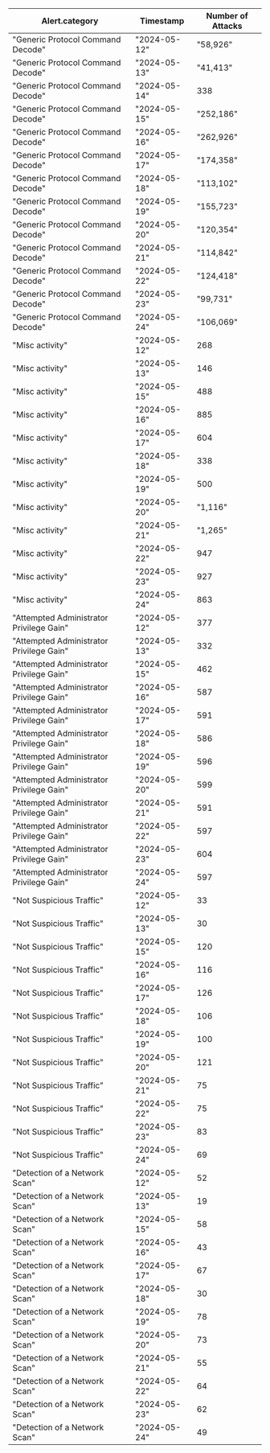 ﻿ Alert\.category                          | Timestamp           | Number of Attacks 
------------------------------------------|---------------------|-----------
 "Generic Protocol Command Decode"        | "2024\-05\-12"      | "58,926"  
 "Generic Protocol Command Decode"        | "2024\-05\-13"      | "41,413"  
 "Generic Protocol Command Decode"        | "2024\-05\-14"      | 338       
 "Generic Protocol Command Decode"        | "2024\-05\-15"      | "252,186" 
 "Generic Protocol Command Decode"        | "2024\-05\-16"      | "262,926" 
 "Generic Protocol Command Decode"        | "2024\-05\-17"      | "174,358" 
 "Generic Protocol Command Decode"        | "2024\-05\-18"      | "113,102" 
 "Generic Protocol Command Decode"        | "2024\-05\-19"      | "155,723" 
 "Generic Protocol Command Decode"        | "2024\-05\-20"      | "120,354" 
 "Generic Protocol Command Decode"        | "2024\-05\-21"      | "114,842" 
 "Generic Protocol Command Decode"        | "2024\-05\-22"      | "124,418" 
 "Generic Protocol Command Decode"        | "2024\-05\-23"      | "99,731"  
 "Generic Protocol Command Decode"        | "2024\-05\-24"      | "106,069" 
 "Misc activity"                          | "2024\-05\-12"      | 268       
 "Misc activity"                          | "2024\-05\-13"      | 146       
 "Misc activity"                          | "2024\-05\-15"      | 488       
 "Misc activity"                          | "2024\-05\-16"      | 885       
 "Misc activity"                          | "2024\-05\-17"      | 604       
 "Misc activity"                          | "2024\-05\-18"      | 338       
 "Misc activity"                          | "2024\-05\-19"      | 500       
 "Misc activity"                          | "2024\-05\-20"      | "1,116"   
 "Misc activity"                          | "2024\-05\-21"      | "1,265"   
 "Misc activity"                          | "2024\-05\-22"      | 947       
 "Misc activity"                          | "2024\-05\-23"      | 927       
 "Misc activity"                          | "2024\-05\-24"      | 863       
 "Attempted Administrator Privilege Gain" | "2024\-05\-12"      | 377       
 "Attempted Administrator Privilege Gain" | "2024\-05\-13"      | 332       
 "Attempted Administrator Privilege Gain" | "2024\-05\-15"      | 462       
 "Attempted Administrator Privilege Gain" | "2024\-05\-16"      | 587       
 "Attempted Administrator Privilege Gain" | "2024\-05\-17"      | 591       
 "Attempted Administrator Privilege Gain" | "2024\-05\-18"      | 586       
 "Attempted Administrator Privilege Gain" | "2024\-05\-19"      | 596       
 "Attempted Administrator Privilege Gain" | "2024\-05\-20"      | 599       
 "Attempted Administrator Privilege Gain" | "2024\-05\-21"      | 591       
 "Attempted Administrator Privilege Gain" | "2024\-05\-22"      | 597       
 "Attempted Administrator Privilege Gain" | "2024\-05\-23"      | 604       
 "Attempted Administrator Privilege Gain" | "2024\-05\-24"      | 597       
 "Not Suspicious Traffic"                 | "2024\-05\-12"      | 33        
 "Not Suspicious Traffic"                 | "2024\-05\-13"      | 30        
 "Not Suspicious Traffic"                 | "2024\-05\-15"      | 120       
 "Not Suspicious Traffic"                 | "2024\-05\-16"      | 116       
 "Not Suspicious Traffic"                 | "2024\-05\-17"      | 126       
 "Not Suspicious Traffic"                 | "2024\-05\-18"      | 106       
 "Not Suspicious Traffic"                 | "2024\-05\-19"      | 100       
 "Not Suspicious Traffic"                 | "2024\-05\-20"      | 121       
 "Not Suspicious Traffic"                 | "2024\-05\-21"      | 75        
 "Not Suspicious Traffic"                 | "2024\-05\-22"      | 75        
 "Not Suspicious Traffic"                 | "2024\-05\-23"      | 83        
 "Not Suspicious Traffic"                 | "2024\-05\-24"      | 69        
 "Detection of a Network Scan"            | "2024\-05\-12"      | 52        
 "Detection of a Network Scan"            | "2024\-05\-13"      | 19        
 "Detection of a Network Scan"            | "2024\-05\-15"      | 58        
 "Detection of a Network Scan"            | "2024\-05\-16"      | 43        
 "Detection of a Network Scan"            | "2024\-05\-17"      | 67        
 "Detection of a Network Scan"            | "2024\-05\-18"      | 30        
 "Detection of a Network Scan"            | "2024\-05\-19"      | 78        
 "Detection of a Network Scan"            | "2024\-05\-20"      | 73        
 "Detection of a Network Scan"            | "2024\-05\-21"      | 55        
 "Detection of a Network Scan"            | "2024\-05\-22"      | 64        
 "Detection of a Network Scan"            | "2024\-05\-23"      | 62        
 "Detection of a Network Scan"            | "2024\-05\-24"      | 49        

